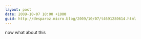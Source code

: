 ```yaml
---
layout: post
date: 2009-10-07 10:00 +1000
guid: http://desparoz.micro.blog/2009/10/07/t4691280614.html
---
```

now what about this
